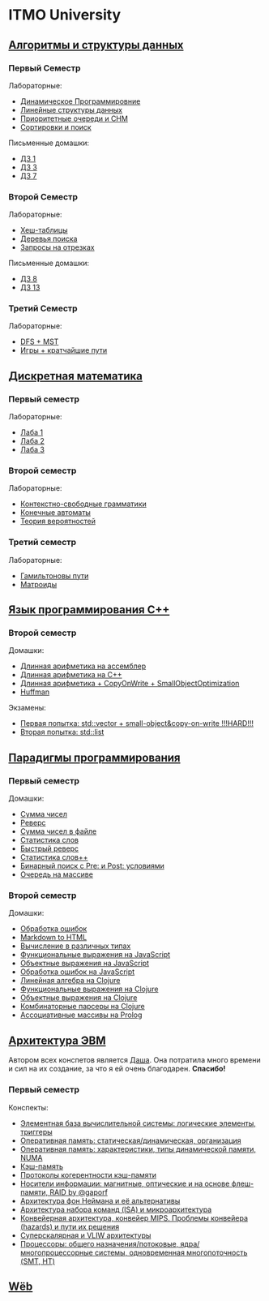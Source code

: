 # ITMO University
## [Алгоритмы и структуры данных](https://github.com/anarsiel/University/tree/master/algo)
### Первый Семестр
  Лабораторные:
  * [Динамическое Программировние](https://github.com/anarsiel/University/tree/master/algo/first-term/labs/Dynamic-Programming)
  * [Линейные структуры данных](https://github.com/anarsiel/University/tree/master/algo/first-term/labs/Linear-Data-Structures)
  * [Приоритетные очереди и СНМ](https://github.com/anarsiel/University/tree/master/algo/first-term/labs/Priority-queues-and-DSU)
  * [Сортировки и поиск](https://github.com/anarsiel/University/tree/master/algo/first-term/labs/Sort-and-Search)
  
Письменные домашки:
  * [ДЗ 1](https://github.com/anarsiel/University/tree/master/algo/first-term/hw/HW01)
  * [ДЗ 3](https://github.com/anarsiel/University/tree/master/algo/first-term/hw/HW03)
  * [ДЗ 7](https://github.com/anarsiel/University/tree/master/algo/first-term/hw/HW07)
### Второй Семестр
Лабораторные:
  * [Хеш-таблицы](https://github.com/anarsiel/University/tree/master/algo/second-term/labs/Hash-Tables)
  * [Деревья поиска](https://github.com/anarsiel/University/tree/master/algo/second-term/labs/Search-Trees)
  * [Запросы на отрезках](https://github.com/anarsiel/University/tree/master/algo/second-term/labs/RMQ-LCA-And-Their-Friends)
  
Письменные домашки:
  * [ДЗ 8](https://github.com/anarsiel/University/tree/master/algo/second-term/hw/HW08)
  * [ДЗ 13](https://github.com/anarsiel/University/tree/master/algo/second-term/hw/HW13)
  
### Третий Семестр
Лабораторные:
  * [DFS + MST](https://github.com/anarsiel/University/tree/master/algo/third-term/labs/dfs-mst)
  * [Игры + кратчайшие пути](https://github.com/anarsiel/University/tree/master/algo/third-term/labs/games-and-shortest-paths)

## [Дискретная математика](https://github.com/anarsiel/University/tree/master/dm)
### Первый семестр
Лабораторные:
  * [Лаба 1](https://github.com/anarsiel/University/tree/master/dm/first-term/Lab01)
  * [Лаба 2](https://github.com/anarsiel/University/tree/master/dm/first-term/Labs02)
  * [Лаба 3](https://github.com/anarsiel/University/tree/master/dm/first-term/Labs03)
### Второй семестр
Лабораторные:
  * [Контекстно-свободные грамматики](https://github.com/anarsiel/University/tree/master/dm/second-term/context-free-grammar)
  * [Конечные автоматы](https://github.com/anarsiel/University/tree/master/dm/second-term/finite-state-automaton)
  * [Теория вероятностей](https://github.com/anarsiel/University/tree/master/dm/second-term/probability-theory)
### Третий семестр
Лабораторные:
  * [Гамильтоновы пути](https://github.com/anarsiel/University/tree/master/dm/third-term/Hamiltonian-paths)
  * [Матроиды](https://github.com/anarsiel/University/tree/master/dm/third-term/Matroids-five-tasks)
  
## [Язык программирования С++](https://github.com/anarsiel/University/tree/master/cpp)
### Второй семестр
Домашки:
  * [Длинная арифметика на ассемблер](https://github.com/anarsiel/University/tree/master/cpp/cpp-bigint)
  * [Длинная арифметика на C++](https://github.com/anarsiel/University/tree/master/cpp/asm-bigint)
  * [Длинная арифметика + CopyOnWrite + SmallObjectOptimization](https://github.com/anarsiel/University/tree/master/cpp/cpp-bigint-optimized)
  * [Huffman](https://github.com/anarsiel/University/tree/master/cpp/huffman/lib)
  
Экзамены:
  * [Первая попытка: std::vector + small-object&copy-on-write !!!HARD!!!](https://github.com/anarsiel/Cpp-Vector)
  * [Вторая попытка: std::list](https://github.com/anarsiel/Cpp-List)

## [Парадигмы программирования](https://github.com/anarsiel/University/tree/master/paradigms)
### Первый семестр
Домашки:
  * [Сумма чисел](https://github.com/anarsiel/University/tree/master/paradigms/first-term/HW01)
  * [Реверс](https://github.com/anarsiel/University/tree/master/paradigms/first-term/HW02)
  * [Сумма чисел в файле](https://github.com/anarsiel/University/tree/master/paradigms/first-term/HW03)
  * [Статистика слов](https://github.com/anarsiel/University/tree/master/paradigms/first-term/HW04)
  * [Быстрый реверс](https://github.com/anarsiel/University/tree/master/paradigms/first-term/HW05)
  * [Статистика слов++](https://github.com/anarsiel/University/tree/master/paradigms/first-term/HW06)
  * [Бинарный поиск с Pre: и Post: условиями](https://github.com/anarsiel/University/tree/master/paradigms/first-term/HW07)
  * [Очередь на массиве](https://github.com/anarsiel/University/tree/master/paradigms/first-term/HW08)
### Второй семестр
Домашки:
  * [Обработка ошибок](https://github.com/anarsiel/University/tree/master/paradigms/second-term/java/HW01)
  * [Markdown to HTML](https://github.com/anarsiel/University/tree/master/paradigms/second-term/java/HW02)
  * [Вычисление в различных типах](https://github.com/anarsiel/University/tree/master/paradigms/second-term/java/HW03)
  * [Функциональные выражения на JavaScript](https://github.com/anarsiel/University/tree/master/paradigms/second-term/javascript/HW04)
  * [Объектные выражения на JavaScript](https://github.com/anarsiel/University/tree/master/paradigms/second-term/javascript/HW05)
  * [Обработка ошибок на JavaScript](https://github.com/anarsiel/University/tree/master/paradigms/second-term/javascript/HW06)
  * [Линейная алгебра на Clojure](https://github.com/anarsiel/University/tree/master/paradigms/second-term/clojure/HW07)
  * [Функциональные выражения на Clojure](https://github.com/anarsiel/University/tree/master/paradigms/second-term/clojure/HW08)
  * [Объектные выражения на Clojure](https://github.com/anarsiel/University/tree/master/paradigms/second-term/clojure/HW09)
  * [Комбинаторные парсеры на Clojure](https://github.com/anarsiel/University/tree/master/paradigms/second-term/clojure/HW10)
  * [Ассоциативные массивы на Prolog](https://github.com/anarsiel/University/tree/master/paradigms/second-term/prolog/HW11)

## [Архитектура ЭВМ](https://github.com/anarsiel/Computer-Architecture)
Автором всех конспетов является [Даша](https://github.com/DespairedController). Она потратила много времени и сил на их создание, за что я ей очень благодарен. **Спасибо!**
### Первый семестр
Конспекты:
- [Элементная база вычислительной системы: логические элементы, триггеры](https://github.com/anarsiel/Computer-Architecture/blob/master/1_1/1_1.pdf)
- [Оперативная память: статическая/динамическая, организация](https://github.com/anarsiel/computer-architecture/blob/master/1_2/1_2.pdf)
- [Оперативная память: характеристики, типы динамической памяти, NUMA](https://github.com/anarsiel/computer-architecture/blob/master/1_3/1_3.pdf)
- [Кэш-память](https://github.com/anarsiel/computer-architecture/blob/master/1_4/1_4.pdf)
- [Протоколы когерентности кэш-памяти](https://github.com/anarsiel/computer-architecture/blob/master/1_5/1_5.pdf)
- [Носители информации: магнитные, оптические и на основе флеш-памяти, RAID by @gaporf](https://github.com/anarsiel/computer-architecture/blob/master/1_6/1_6.pdf)
- [Архитектура фон Неймана и её альтернативы](https://github.com/anarsiel/computer-architecture/blob/master/2_1/2_1.pdf)
- [Архитектура набора команд (ISA) и микроархитектура](https://github.com/anarsiel/computer-architecture/blob/master/2_2/2_2.pdf)
- [Конвейерная архитектура, конвейер MIPS. Проблемы конвейера (hazards) и пути их решения](https://github.com/anarsiel/computer-architecture/blob/master/2_3-4/2_3-4.pdf)
- [Суперскалярная и VLIW архитектуры](https://github.com/anarsiel/computer-architecture/blob/master/2_5/2_5.pdf)
- [Процессоры: общего назначения/потоковые, ядра/многопроцессорные системы, одновременная многопоточность (SMT, HT)](https://github.com/anarsiel/computer-architecture/blob/master/2_6/2_6.pdf)

## [Wёb](https://github.com/anarsiel/University/tree/master/web)
